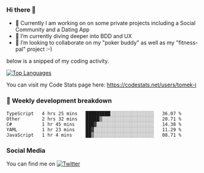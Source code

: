 ### Hi there 👋


- 🔭 Currently I am working on on some private projects including a Social Community and a Dating App
- 🌱 I’m currently diving deeper into BDD and UX
- 👯 I’m looking to collaborate on my "poker buddy" as well as my "fitness-pal" project :-)

below is a snipped of my coding activity.
<!--
**tomek-i/tomek-i** is a ✨ _special_ ✨ repository because its `README.md` (this file) appears on your GitHub profile.

Here are some ideas to get you started:

- 🔭 I’m currently working on ...
- 🌱 I’m currently learning ...
- 👯 I’m looking to collaborate on ...
- 🤔 I’m looking for help with ...
- 💬 Ask me about ...
- 📫 How to reach me: ...
- 😄 Pronouns: ...
- ⚡ Fun fact: ...
-->
[![Top Languages](https://github-readme-stats.vercel.app/api/top-langs/?username=tomek-i&layout=compact)](https://github.com/tomek-i)

You can visit my Code Stats page here: https://codestats.net/users/tomek-i

### 💬 Weekly development breakdown
<!--START_SECTION:waka-->
```text
TypeScript   4 hrs 25 mins   █████████░░░░░░░░░░░░░░░░   36.07 % 
Other        2 hrs 32 mins   █████▒░░░░░░░░░░░░░░░░░░░   20.71 % 
C#           1 hr 45 mins    ███▓░░░░░░░░░░░░░░░░░░░░░   14.38 % 
YAML         1 hr 23 mins    ██▓░░░░░░░░░░░░░░░░░░░░░░   11.29 % 
JavaScript   1 hr 4 mins     ██▒░░░░░░░░░░░░░░░░░░░░░░   08.71 % 
```
<!--END_SECTION:waka-->

<!-- Actual text -->

### Social Media
You can find me on [![Twitter][1.2]][1]

<!-- Icons -->

[1.2]: http://i.imgur.com/wWzX9uB.png 


<!-- Links to your social media accounts -->

[1]: https://twitter.com/tomek_i
